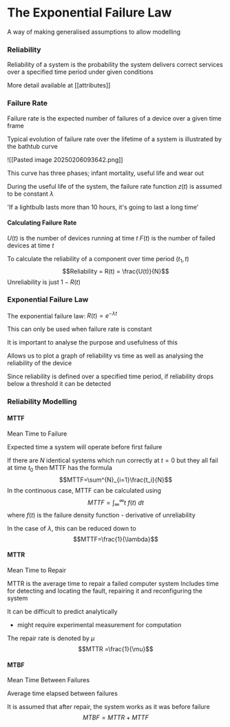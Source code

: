 # The Exponential Failure Law
A way of making generalised assumptions to allow modelling

### Reliability
Reliability of a system is the probability the system delivers correct services over a specified time period under given conditions

More detail available at [[attributes]]
### Failure Rate
Failure rate is the expected number of failures of a device over a given time frame

Typical evolution of failure rate over the lifetime of a system is illustrated by the bathtub curve

![[Pasted image 20250206093642.png]]

This curve has three phases; infant mortality, useful life and wear out

During the useful life of the system, the failure rate function $z(t)$ is assumed to be constant $\lambda$

'If a lightbulb lasts more than 10 hours, it's going to last a long time'
#### Calculating Failure Rate

$U(t)$ is the number of devices running at time $t$
$F(t)$ is the number of failed devices at time $t$

To calculate the reliability of a component over time period ($t_1, t$)
$$Reliability = R(t) = \frac{U(t)}{N}$$
Unreliability is just $1 - R(t)$

### Exponential Failure Law
The exponential failure law: $R(t) = e^{-\lambda t}$

This can only be used when failure rate is constant

It is important to analyse the purpose and usefulness of this

Allows us to plot a graph of reliability vs time as well as analysing the reliability of the device

Since reliability is defined over a specified time period, if reliability drops below a threshold it can be detected

### Reliability Modelling
#### MTTF
Mean Time to Failure

Expected time a system will operate before first failure

If there are $N$ identical systems which run correctly at $t=0$ but they all fail at time $t_0$ then MTTF has the formula
$$MTTF=\sum^{N}_{i=1}\frac{t_i}{N}$$
In the continuous case, MTTF can be calculated using 
$$MTTF=\int^{\infty}_{\infty}t \ f(t) \ dt$$ where $f(t)$ is the failure density function - derivative of unreliability

In the case of $\lambda$, this can be reduced down to $$MTTF=\frac{1}{\lambda}$$
#### MTTR
Mean Time to Repair

MTTR is the average time to repair a failed computer system
Includes time for detecting and locating the fault, repairing it and reconfiguring the system

It can be difficult to predict analytically
- might require experimental measurement for computation

The repair rate is denoted by $\mu$ 
$$MTTR =\frac{1}{\mu}$$

#### MTBF
Mean Time Between Failures

Average time elapsed between failures

It is assumed that after repair, the system works as it was before failure
$$MTBF = MTTR + MTTF$$
